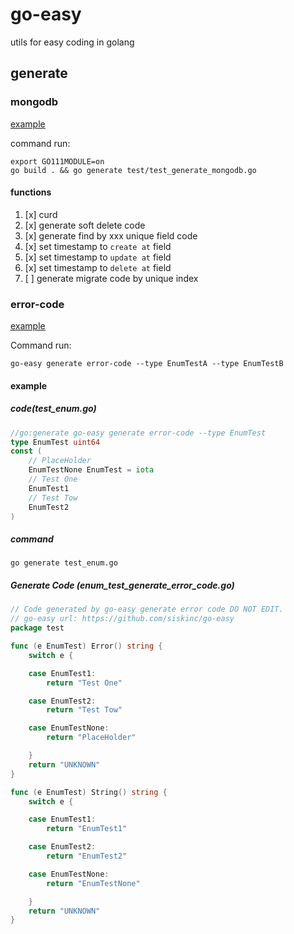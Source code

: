 # go-easy
utils for easy coding in golang

## generate

### mongodb
[example](./test/test_generate_mongodb.go)

command run:

```shell script
export GO111MODULE=on
go build . && go generate test/test_generate_mongodb.go
```

#### functions
1. [x] curd
2. [x] generate soft delete code
3. [x] generate find by xxx unique field code
4. [x] set timestamp to `create at` field
5. [x] set timestamp to `update at` field
6. [x] set timestamp to `delete at` field
7. [ ] generate migrate code by unique index

### error-code
[example](./test/test_generate_enum.go)

Command run:

``` shell script
go-easy generate error-code --type EnumTestA --type EnumTestB
```

#### example

##### code(test_enum.go)

``` go
//go:generate go-easy generate error-code --type EnumTest
type EnumTest uint64
const (
	// PlaceHolder
	EnumTestNone EnumTest = iota
	// Test One
	EnumTest1
	// Test Tow
	EnumTest2
)
```

##### command

``` shell script
go generate test_enum.go
```

##### Generate Code (enum_test_generate_error_code.go)

```go
// Code generated by go-easy generate error code DO NOT EDIT.
// go-easy url: https://github.com/siskinc/go-easy
package test

func (e EnumTest) Error() string {
	switch e {

	case EnumTest1:
		return "Test One"

	case EnumTest2:
		return "Test Tow"

	case EnumTestNone:
		return "PlaceHolder"

	}
	return "UNKNOWN"
}

func (e EnumTest) String() string {
	switch e {

	case EnumTest1:
		return "EnumTest1"

	case EnumTest2:
		return "EnumTest2"

	case EnumTestNone:
		return "EnumTestNone"

	}
	return "UNKNOWN"
}
```

